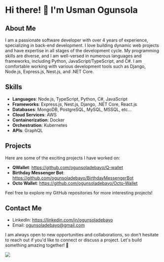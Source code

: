 # Hi there! 👋 I'm Usman Ogunsola

## About Me
I am a passionate software developer with over 4 years of experience, specializing in back-end development. I love building dynamic web projects and have expertise in all stages of the development cycle. My programming skills are diverse, and I am well-versed in numerous languages and frameworks, including Python, JavaScript/TypeScript, and C#. I am comfortable working with various development tools such as Django, Node.js, Express.js, Nest.js, and .NET Core.

## Skills

- **Languages**: Node.js, TypeScript, Python, C#, JavaScript
- **Frameworks**: Express.js, Nest.js, Django, .NET Core, React.js
- **Databases**: MongoDB, PostgreSQL, MySQL, MSSQL, etc...
- **Cloud Services**: AWS
- **Containerization**: Docker
- **Orchestration**: Kubernetes
- **APIs**: GraphQL

## Projects

Here are some of the exciting projects I have worked on:

- **QWallet**: https://github.com/ogunsoladebayo/Q-wallet
- **Birthday Messenger Bot**: https://github.com/ogunsoladebayo/BirthdayMessengerBot
- **Octo Wallet**: https://github.com/ogunsoladebayo/Octo-Wallet

Feel free to explore my GitHub repositories for more interesting projects!

## Contact Me

- LinkedIn: https://linkedin.com/in/ogunsoladebayo
- Email: ogunsoladebayo@gmail.com

I am always open to new opportunities and collaborations, so don't hesitate to reach out if you'd like to connect or discuss a project. Let's build something amazing together! 🚀

[![](https://visitcount.itsvg.in/api?id=ogunsoladebayo&label=Profile%20Views&color=1&icon=5&pretty=true)](https://visitcount.itsvg.in)
